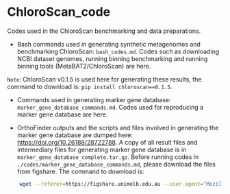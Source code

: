 # ChloroScan_code
Codes used in the ChloroScan benchmarking and data preparations. 

 - Bash commands used in generating synthetic metagenomes and benchmarking ChloroScan: ``bash_codes.md``. Codes such as downloading NCBI dataset genomes, running binning benchmarking and running binning tools (MetaBAT2/ChloroScan) are here.

 ``Note``: ChloroScan v0.1.5 is used here for generating these results, the command to download is: ``pip install chloroscan==0.1.5``.

 - Commands used in generating marker gene database: ``marker_gene_database_commands.md``. Codes used for reproducing a marker gene database are here.
 
 - OrthoFinder outputs and the scripts and files involved in generating the marker gene database are dumped here: https://doi.org/10.26188/28722788. A copy of all result files and intermediary files for generating marker gene database is in ``marker_gene_database_complete.tar.gz``. Before running codes in ``./codes/marker_gene_database_commands.md``, please download the files from figshare. The command to download is:

```sh
    wget --referer=https://figshare.unimelb.edu.au --user-agent="Mozilla/5.0" -O "marker_gene_database_complete.tar.gz" https://figshare.unimelb.edu.au/ndownloader/files/57355894

```
